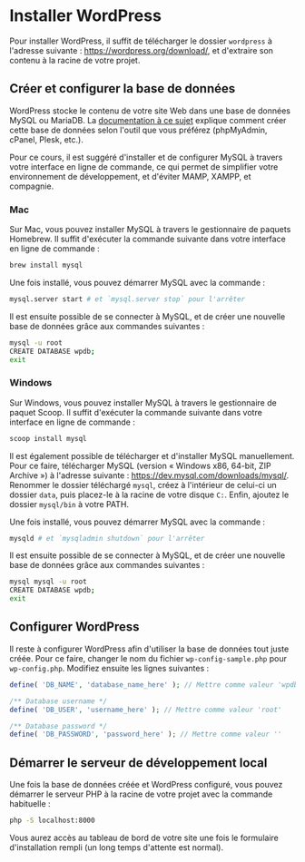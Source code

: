 # Installer WordPress

Pour installer WordPress, il suffit de télécharger le dossier `wordpress` à l'adresse suivante : https://wordpress.org/download/, et d'extraire son contenu à la racine de votre projet.

## Créer et configurer la base de données

WordPress stocke le contenu de votre site Web dans une base de données MySQL ou MariaDB. La [documentation à ce sujet](https://developer.wordpress.org/advanced-administration/before-install/creating-database/) explique comment créer cette base de données selon l'outil que vous préférez (phpMyAdmin, cPanel, Plesk, etc.).

Pour ce cours, il est suggéré d'installer et de configurer MySQL à travers votre interface en ligne de commande, ce qui permet de simplifier votre environnement de développement, et d'éviter MAMP, XAMPP, et compagnie.

### Mac

Sur Mac, vous pouvez installer MySQL à travers le gestionnaire de paquets Homebrew. Il suffit d'exécuter la commande suivante dans votre interface en ligne de commande :

```sh
brew install mysql
```

Une fois installé, vous pouvez démarrer MySQL avec la commande : 

```sh
mysql.server start # et `mysql.server stop` pour l'arrêter
```

Il est ensuite possible de se connecter à MySQL, et de créer une nouvelle base de données grâce aux commandes suivantes :

```sh
mysql -u root
CREATE DATABASE wpdb;
exit
```

### Windows

Sur Windows, vous pouvez installer MySQL à travers le gestionnaire de paquet Scoop. Il suffit d'exécuter la commande suivante dans votre interface en ligne de commande :

```sh
scoop install mysql
```

Il est également possible de télécharger et d'installer MySQL manuellement. Pour ce faire, télécharger MySQL (version « Windows x86, 64-bit, ZIP Archive ») à l'adresse suivante : https://dev.mysql.com/downloads/mysql/. Renommer le dossier téléchargé `mysql`, créez à l'intérieur de celui-ci un dossier `data`, puis placez-le à la racine de votre disque `C:`. Enfin, ajoutez le dossier `mysql/bin` à votre PATH.

Une fois installé, vous pouvez démarrer MySQL avec la commande :

```sh
mysqld # et `mysqladmin shutdown` pour l'arrêter
```

Il est ensuite possible de se connecter à MySQL, et de créer une nouvelle base de données grâce aux commandes suivantes :

```sh
mysql mysql -u root
CREATE DATABASE wpdb;
exit
```

## Configurer WordPress

Il reste à configurer WordPress afin d'utiliser la base de données tout juste créée. Pour ce faire, changer le nom du fichier `wp-config-sample.php` pour `wp-config.php`. Modifiez ensuite les lignes suivantes :

```php
define( 'DB_NAME', 'database_name_here' ); // Mettre comme valeur 'wpdb'

/** Database username */
define( 'DB_USER', 'username_here' ); // Mettre comme valeur 'root'

/** Database password */
define( 'DB_PASSWORD', 'password_here' ); // Mettre comme valeur ''
```

## Démarrer le serveur de développement local

Une fois la base de données créée et WordPress configuré, vous pouvez démarrer le serveur PHP à la racine de votre projet avec la commande habituelle :

```sh
php -S localhost:8000
```

Vous aurez accès au tableau de bord de votre site une fois le formulaire d'installation rempli (un long temps d'attente est normal).